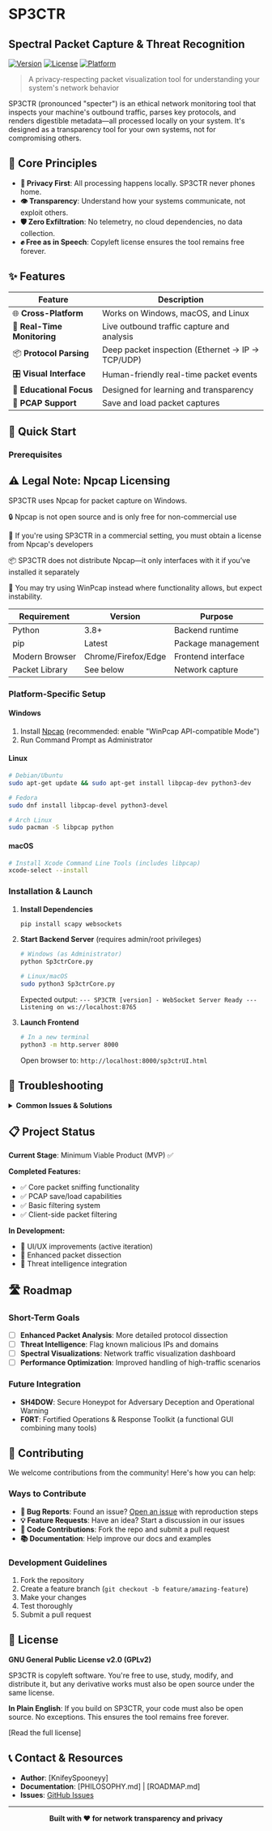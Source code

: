 # SP3CTR
## Spectral Packet Capture & Threat Recognition

[![Version](https://img.shields.io/badge/version-0.3.1-blue.svg)](https://github.com/knifeyspooney/sp3ctr)
[![License](https://img.shields.io/badge/license-GPLv2-green.svg)](LICENSE)
[![Platform](https://img.shields.io/badge/platform-Windows%20%7C%20macOS%20%7C%20Linux-lightgrey.svg)](#installation)

> A privacy-respecting packet visualization tool for understanding your system's network behavior

SP3CTR (pronounced "specter") is an ethical network monitoring tool that inspects your machine's outbound traffic, parses key protocols, and renders digestible metadata—all processed locally on your system. It's designed as a transparency tool for your own systems, not for compromising others.

## 🎯 Core Principles

- **🔐 Privacy First**: All processing happens locally. SP3CTR never phones home.
- **👁️ Transparency**: Understand how your systems communicate, not exploit others.
- **🛡️ Zero Exfiltration**: No telemetry, no cloud dependencies, no data collection.
- **✊ Free as in Speech**: Copyleft license ensures the tool remains free forever.

## ✨ Features

| Feature | Description |
|---------|-------------|
| 🌐 **Cross-Platform** | Works on Windows, macOS, and Linux |
| 📡 **Real-Time Monitoring** | Live outbound traffic capture and analysis |
| 📦 **Protocol Parsing** | Deep packet inspection (Ethernet → IP → TCP/UDP) |
| 🎛️ **Visual Interface** | Human-friendly real-time packet events |
| 🧪 **Educational Focus** | Designed for learning and transparency |
| 💾 **PCAP Support** | Save and load packet captures


## 🚀 Quick Start

### Prerequisites

## ⚠️ Legal Note: Npcap Licensing

SP3CTR uses Npcap for packet capture on Windows.

🔒 Npcap is not open source and is only free for non-commercial use

🧾 If you're using SP3CTR in a commercial setting, you must obtain a license from Npcap's developers

📦 SP3CTR does not distribute Npcap—it only interfaces with it if you’ve installed it separately

🔁 You may try using WinPcap instead where functionality allows, but expect instability.

| Requirement | Version | Purpose |
|-------------|---------|---------|
| Python | 3.8+ | Backend runtime |
| pip | Latest | Package management |
| Modern Browser | Chrome/Firefox/Edge | Frontend interface |
| Packet Library | See below | Network capture |

### Platform-Specific Setup

#### Windows
1. Install [Npcap](https://nmap.org/npcap/) (recommended: enable "WinPcap API-compatible Mode")
2. Run Command Prompt as Administrator

#### Linux
```bash
# Debian/Ubuntu
sudo apt-get update && sudo apt-get install libpcap-dev python3-dev

# Fedora
sudo dnf install libpcap-devel python3-devel

# Arch Linux
sudo pacman -S libpcap python
```

#### macOS
```bash
# Install Xcode Command Line Tools (includes libpcap)
xcode-select --install
```

### Installation & Launch

1. **Install Dependencies**
   ```bash
   pip install scapy websockets
   ```

2. **Start Backend Server** (requires admin/root privileges)
   ```bash
   # Windows (as Administrator)
   python Sp3ctrCore.py
   
   # Linux/macOS
   sudo python3 Sp3ctrCore.py
   ```
   
   Expected output: `--- SP3CTR [version] - WebSocket Server Ready --- Listening on ws://localhost:8765`

3. **Launch Frontend**
   ```bash
   # In a new terminal
   python3 -m http.server 8000
   ```
   
   Open browser to: `http://localhost:8000/sp3ctrUI.html`

## 🔧 Troubleshooting

<details>
<summary><strong>Common Issues & Solutions</strong></summary>

### ModuleNotFoundError
- **Cause**: Missing Python packages
- **Solution**: `pip install scapy websockets` (activate virtual environment if using one)

### Permission Errors
- **Cause**: Insufficient privileges for packet capture
- **Solution**: Run backend with admin/root privileges (`sudo` on Unix, "Run as Administrator" on Windows)

### Npcap/libpcap Issues
- **Cause**: Packet capture library not properly installed
- **Solution**: Reinstall packet library, restart system if needed

### Frontend Connection Problems
- **Symptoms**: Cannot connect to backend
- **Checklist**:
  - ✅ Backend server is running
  - ✅ Accessing via `http://localhost:8000` (not `file://`)
  - ✅ Check browser console (F12) for errors
  - ✅ Firewall not blocking port 8765

### Empty Interface List
- **Cause**: Packet library installation issues
- **Solution**: Check backend terminal for errors, reinstall packet library

</details>

## 📋 Project Status

**Current Stage**: Minimum Viable Product (MVP) ✅

**Completed Features:**
- ✅ Core packet sniffing functionality
- ✅ PCAP save/load capabilities
- ✅ Basic filtering system
- ✅ Client-side packet filtering

**In Development:**
- 🔄 UI/UX improvements (active iteration)
- 🔄 Enhanced packet dissection
- 🔄 Threat intelligence integration

## 🛣️ Roadmap

### Short-Term Goals
- [ ] **Enhanced Packet Analysis**: More detailed protocol dissection
- [ ] **Threat Intelligence**: Flag known malicious IPs and domains
- [ ] **Spectral Visualizations**: Network traffic visualization dashboard
- [ ] **Performance Optimization**: Improved handling of high-traffic scenarios

### Future Integration
- **SH4DOW**: Secure Honeypot for Adversary Deception and Operational Warning
- **F0RT**: Fortified Operations & Response Toolkit (a functional GUI combining many tools)

## 🤝 Contributing

We welcome contributions from the community! Here's how you can help:

### Ways to Contribute
- **🐛 Bug Reports**: Found an issue? [Open an issue](https://github.com/knifeyspooney/sp3ctr/issues) with reproduction steps
- **💡 Feature Requests**: Have an idea? Start a discussion in our issues
- **🔧 Code Contributions**: Fork the repo and submit a pull request
- **📚 Documentation**: Help improve our docs and examples

### Development Guidelines
1. Fork the repository
2. Create a feature branch (`git checkout -b feature/amazing-feature`)
3. Make your changes
4. Test thoroughly
5. Submit a pull request

## 📄 License

**GNU General Public License v2.0 (GPLv2)**

SP3CTR is copyleft software. You're free to use, study, modify, and distribute it, but any derivative works must also be open source under the same license.

**In Plain English**: If you build on SP3CTR, your code must also be open source. No exceptions. This ensures the tool remains free forever.

[Read the full license]

## 📞 Contact & Resources

- **Author**: [KnifeySpooneyy]
- **Documentation**: [PHILOSOPHY.md] | [ROADMAP.md]
- **Issues**: [GitHub Issues](https://github.com/knifeyspooney/sp3ctr/issues)

---

<div align="center">
<strong>Built with ❤️ for network transparency and privacy</strong>
</div>

